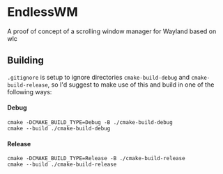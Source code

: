 # EndlessWM
A proof of concept of a scrolling window manager for Wayland based on wlc

## Building
`.gitignore` is setup to ignore directories `cmake-build-debug` and `cmake-build-release`, so I'd suggest to make use of this and build in one of the following ways:

#### Debug
```
cmake -DCMAKE_BUILD_TYPE=Debug -B ./cmake-build-debug
cmake --build ./cmake-build-debug
```

#### Release
```
cmake -DCMAKE_BUILD_TYPE=Release -B ./cmake-build-release
cmake --build ./cmake-build-release
```
